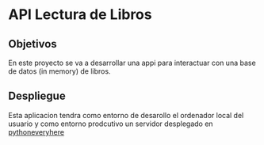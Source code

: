 # API Lectura de Libros

## Objetivos
En este proyecto se va a desarrollar una appi para interactuar con una base de datos (in memory) de libros.

## Despliegue
Esta aplicacion tendra como entorno de desarollo el ordenador local del usuario y como entorno prodcutivo un servidor desplegado en [pythoneveryhere](https://www.pythonanywhere.com/user/guilleordaz/)
